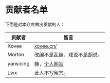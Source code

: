 # 贡献者名单

下面是对本仓库做出贡献的人：

贡献者|留言
---|---
Xovee|[xovee.cn/](https://xovee.cn/)
Morton|改编不是乱编，戏说不是胡说。
yansicing|静，[个人网站](https://yansicing.github.io/)
Lwx|此人不写留言。

